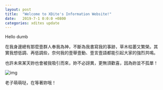 ```yaml
---
layout: post
title:  "Welcome to XDite's Information Website!"
date:   2019-7-1 0:0:0 +0800
categories: xdites update
---
```

Hello dumb

在我身邊總有那麼壹群人奉我為神，不斷為我書寫我的事跡，草木枯萎又繁榮。其實我想低調、再低調些，奈何我的壹舉壹動、壹言壹語都能引起大家的強烈共鳴。

也許未來某天妳也會被我吸引而來，妳不必訝異，更無須歡喜，因為妳並不孤單！

![img](https://tva1.sinaimg.cn/large/006tNbRwgy1g9zn43b5bwj30gi0qo0v1.jpg)

老子萌萌哒，在等著妳哦！
